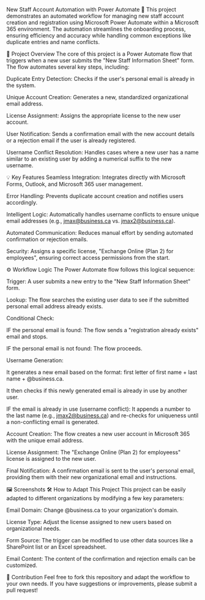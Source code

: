 New Staff Account Automation with Power Automate 🚀
This project demonstrates an automated workflow for managing new staff account creation and registration using Microsoft Power Automate within a Microsoft 365 environment. The automation streamlines the onboarding process, ensuring efficiency and accuracy while handling common exceptions like duplicate entries and name conflicts.

🌟 Project Overview
The core of this project is a Power Automate flow that triggers when a new user submits the "New Staff Information Sheet" form. The flow automates several key steps, including:

Duplicate Entry Detection: Checks if the user's personal email is already in the system.

Unique Account Creation: Generates a new, standardized organizational email address.

License Assignment: Assigns the appropriate license to the new user account.

User Notification: Sends a confirmation email with the new account details or a rejection email if the user is already registered.

Username Conflict Resolution: Handles cases where a new user has a name similar to an existing user by adding a numerical suffix to the new username.

💡 Key Features
Seamless Integration: Integrates directly with Microsoft Forms, Outlook, and Microsoft 365 user management.

Error Handling: Prevents duplicate account creation and notifies users accordingly.

Intelligent Logic: Automatically handles username conflicts to ensure unique email addresses (e.g., jmax@business.ca vs. jmax2@business.ca).

Automated Communication: Reduces manual effort by sending automated confirmation or rejection emails.

Security: Assigns a specific license, "Exchange Online (Plan 2) for employees", ensuring correct access permissions from the start.

⚙️ Workflow Logic
The Power Automate flow follows this logical sequence:

Trigger: A user submits a new entry to the "New Staff Information Sheet" form.

Lookup: The flow searches the existing user data to see if the submitted personal email address already exists.

Conditional Check:

IF the personal email is found: The flow sends a "registration already exists" email and stops.

IF the personal email is not found: The flow proceeds.

Username Generation:

It generates a new email based on the format: first letter of first name + last name + @business.ca.

It then checks if this newly generated email is already in use by another user.

IF the email is already in use (username conflict): It appends a number to the last name (e.g., jmax2@business.ca) and re-checks for uniqueness until a non-conflicting email is generated.

Account Creation: The flow creates a new user account in Microsoft 365 with the unique email address.

License Assignment: The "Exchange Online (Plan 2) for employeess" license is assigned to the new user.

Final Notification: A confirmation email is sent to the user's personal email, providing them with their new organizational email and instructions.

🖼️ Screenshots
🛠️ How to Adapt This Project
This project can be easily adapted to different organizations by modifying a few key parameters:

Email Domain: Change @business.ca to your organization's domain.

License Type: Adjust the license assigned to new users based on organizational needs.

Form Source: The trigger can be modified to use other data sources like a SharePoint list or an Excel spreadsheet.

Email Content: The content of the confirmation and rejection emails can be customized.

🤝 Contribution
Feel free to fork this repository and adapt the workflow to your own needs. If you have suggestions or improvements, please submit a pull request!
